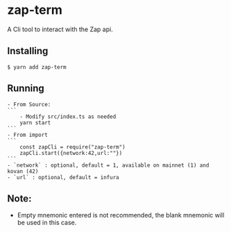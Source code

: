 # zap-term

A Cli tool to interact with the Zap api.

## Installing

	$ yarn add zap-term

## Running
	- From Source:
	```
		- Modify src/index.ts as needed
		yarn start
	```
	- From import
	```
		const zapCli = require("zap-term")
		zapCli.start({network:42,url:""})
	```
	- `network` : optional, default = 1, available on mainnet (1) and kovan (42)
	- `url` : optional, default = infura

## Note:
- Empty mnemonic entered is not recommended, the blank mnemonic will be used in this case.
